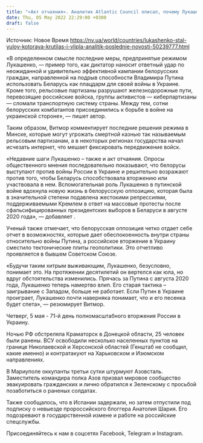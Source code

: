 ```yaml
---
title: "«Акт отчаяния». Аналитик Atlantic Council описал, почему Лукашенко хитрый выживала, который влип"
date: Thu, 05 May 2022 22:29:00 +0300
draft: false
---
```

Источник: Новое Время https://nv.ua/world/countries/lukashenko-stal-yuloy-kotoraya-krutilas-i-vlipla-analitik-poslednie-novosti-50239777.html


«В определенном смысле последние меры, предпринятые режимом Лукашенко, — пример того, как диктатор наносит ответный удар по неожиданной и удивительно эффективной кампании белорусских граждан, направленной на подрыв способности Владимира Путина использовать Беларусь как плацдарм для своей войны в Украине. Кроме того, рельсовые партизаны разрушают железнодорожные пути, перевозящие российские войска, группы активистов — киберпартизаны — сломали транспортную систему страны. Между тем, сотни белорусских комбатантов присоединились к борьбе в войне на украинской стороне», — пишет автор.

Таким образом, Витмор комментирует последние решения режима в Минске, которые могут угрожать смертной казнью так называемым рельсовым партизанам, а в некоторых регионах государства начал исчезать интернет, что мешает фиксировать передвижение войск.

«Недавние шаги Лукашенко – также и акт отчаяния. Опросы общественного мнения последовательно показывают, что белорусы выступают против войны России в Украине и решительно возражают против того, чтобы Беларусь способствовала вторжению или участвовала в нем. Вспомогательная роль Лукашенко в путинской войне вдохнула новую жизнь в белорусскую оппозицию, которая была в значительной степени подавлена жестокими репрессиями, поддерживаемыми Кремлем в ответ на массовые протесты после сфальсифицированных президентских выборов в Беларуси в августе 2020 года», — добавляет .

Ученый также отмечает, что белорусская оппозиция четко отдает себе отчет в возможностях, которые дает обеспокоенность внутри страны относительно войны Путина, а российское вторжение в Украину сместило тектонические плиты геополитики. Это отчетливо проявляется в бывшем Советском Союзе.

«Будучи таким хитрым выживающим, Лукашенко, безусловно, понимает это. На протяжении десятилетий он вертелся как юла, но вдруг обстоятельства изменились. Прячась за Путина с августа 2020 года, Лукашенко теперь намертво влип. Его старая тактика – заигрывание с Западом, больше не работает. Если Путин в Украине проиграет, Лукашенко почти наверняка понимает, что и его песенка будет спета», — резюмирует Витмор.

Четверг, 5 мая - 71-й день полномасштабного вторжения России в Украину.

Ночью РФ обстреляла Краматорск в Донецкой области, 25 человек были ранены. ВСУ освободили несколько населенных пунктов на границе Николаевской и Херсонской областей (Генштаб не сообщил, какие именно) и контратакуют на Харьковском и Изюмском направлениях.

В Мариуполе оккупанты третьи сутки штурмуют Азовсталь. Заместитель командира полка Азов призвал мировое сообщество эвакуировать гражданских и лично обратился к Зеленскому с просьбой позаботиться о раненых солдатах.

Также сообщалось, что в Испании задержали, но затем отпустили под подписку о невыезде пророссийского блоггера Анатолия Шария. Его подозревают в государственной измене и работе на российские спецслужбы.

Присоединяйтесь к нам в соцсетях Facebook, Telegram и Instagram.
